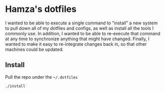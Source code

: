 # Hamza's dotfiles
I wanted to be able to execute a single command to "install" a new system to pull down all of my dotfiles and configs, as well as install all the tools I commonly use. In addition, I wanted to be able to re-execute that command at any time to synchronize anything that might have changed. Finally, I wanted to make it easy to re-integrate changes back in, so that other machines could be updated.

## Install
Pull the repo under the `~/.dotfiles` 
```
./install
```
